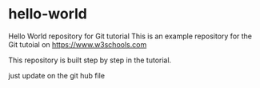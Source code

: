 # hello-world
Hello World repository for Git tutorial
This is an example repository for the Git tutoial on https://www.w3schools.com

This repository is built step by step in the tutorial.

just update on the git hub file
